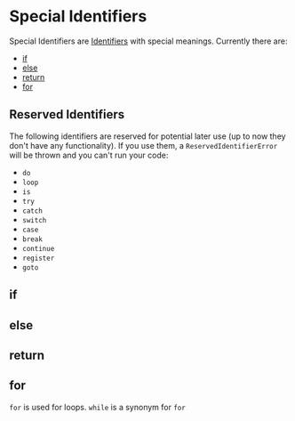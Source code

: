 # Special Identifiers

Special Identifiers are [Identifiers](goshscript/IDENTIFIERS.md) with special meanings.
Currently there are:
- [if](#if)
- [else](#else)
- [return](#return)
- [for](#for)

## Reserved Identifiers
The following identifiers are reserved for potential later use (up to now they don't have any functionality). If you use them, a ``ReservedIdentifierError`` will be thrown and you can't run your code:
- ``do``
- ``loop``
- ``is``
- ``try``
- ``catch``
- ``switch``
- ``case``
- ``break``
- ``continue``
- ``register``
- ``goto``

## if
## else
## return
## for
``for`` is used for loops. ``while`` is a synonym for ``for``